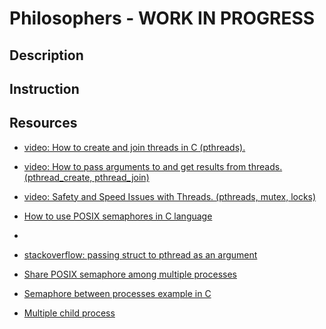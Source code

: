 # Philosophers - WORK IN PROGRESS

## Description

## Instruction

## Resources
- [video: How to create and join threads in C (pthreads).](https://www.youtube.com/watch?v=uA8X5zNOGw8&list=PL9IEJIKnBJjFZxuqyJ9JqVYmuFZHr7CFM)
- [video: How to pass arguments to and get results from threads. (pthread_create, pthread_join)](https://www.youtube.com/watch?v=It0OFCbbTJE&list=PL9IEJIKnBJjFZxuqyJ9JqVYmuFZHr7CFM&index=2)
- [video: Safety and Speed Issues with Threads. (pthreads, mutex, locks)](https://www.youtube.com/watch?v=9axu8CUvOKY&list=PL9IEJIKnBJjFZxuqyJ9JqVYmuFZHr7CFM&index=3)
- [How to use POSIX semaphores in C language](https://www.geeksforgeeks.org/use-posix-semaphores-c/#:~:text=To%20lock%20a%20semaphore%20or,int%20sem_post(sem_t%20*sem)%3B)
- 

- [stackoverflow: passing struct to pthread as an argument](https://stackoverflow.com/questions/20196121/passing-struct-to-pthread-as-an-argument)
- [Share POSIX semaphore among multiple processes](https://stackoverflow.com/questions/32205396/share-posix-semaphore-among-multiple-processes)
- [Semaphore between processes example in C](http://www.vishalchovatiya.com/semaphore-between-processes-example-in-c/)
- [Multiple child process](https://stackoverflow.com/questions/876605/multiple-child-process)
